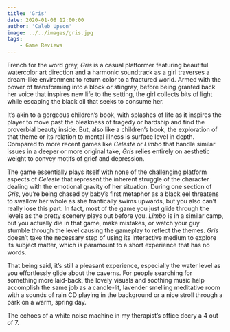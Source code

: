 ```yaml
---
title: 'Gris'
date: 2020-01-08 12:00:00
author: 'Caleb Upson'
image: ../../images/gris.jpg
tags:
    - Game Reviews
---
```


French for the word grey, *Gris* is a casual platformer featuring beautiful watercolor art direction and a harmonic soundtrack as a girl traverses a dream-like environment to return color to a fractured world. Armed with the power of transforming into a block or stingray, before being granted back her voice that inspires new life to the setting, the girl collects bits of light while escaping the black oil that seeks to consume her.

It’s akin to a gorgeous children’s book, with splashes of life as it inspires the player to move past the bleakness of tragedy or hardship and find the proverbial beauty inside. But, also like a children’s book, the exploration of that theme or its relation to mental illness is surface level in depth. Compared to more recent games like *Celeste* or *Limbo* that handle similar issues in a deeper or more original take, *Gris* relies entirely on aesthetic weight to convey motifs of grief and depression.

The game essentially plays itself with none of the challenging platform aspects of *Celeste* that represent the inherent struggle of the character dealing with the emotional gravity of her situation. During one section of *Gris*, you’re being chased by baby’s first metaphor as a black eel threatens to swallow her whole as she frantically swims upwards, but you also can’t really lose this part. In fact, most of the game you just glide through the levels as the pretty scenery plays out before you. *Limbo* is in a similar camp, but you actually die in that game, make mistakes, or watch your guy stumble through the level causing the gameplay to reflect the themes. *Gris* doesn’t take the necessary step of using its interactive medium to explore its subject matter, which is paramount to a short experience that has no words. 

That being said, it’s still a pleasant experience, especially the water level as you effortlessly glide about the caverns. For people searching for something more laid-back, the lovely visuals and soothing music help accomplish the same job as a candle-lit, lavender smelling meditative room with a sounds of rain CD playing in the background or a nice stroll through a park on a warm, spring day.

The echoes of a white noise machine in my therapist’s office decry a 4 out of 7.


